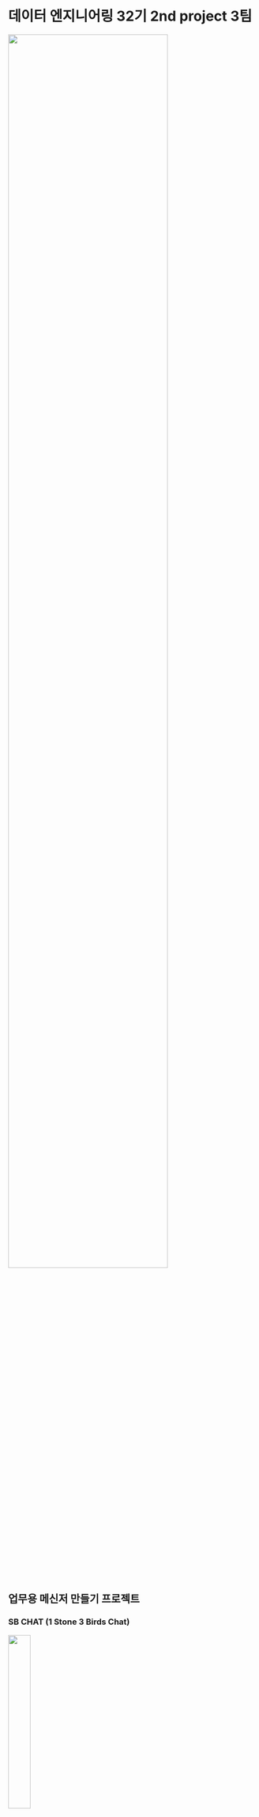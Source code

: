 # 데이터 엔지니어링 32기 2nd project 3팀 

<img src = "https://github.com/user-attachments/assets/1520da55-7956-4614-8f35-aa43835e2db8"  width="80%" height="80%">


## 업무용 메신저 만들기 프로젝트
### SB CHAT (1 Stone 3 Birds Chat) 
<img src = "https://github.com/user-attachments/assets/e0ca323f-b5ff-418f-86c4-b7d94eab5236"  width="30%" height="30%">

# 프로젝트 진행 배경 

* 업무 내용에 대해 외부 메신저 프로그램 사용으로 인한 사내 기술 유출 우려 때문에 사내 업무 전용 메신저 개발
* 사내 문제 발생시 감사팀의 메신저 내용 감찰을 용이하기 하게 위해 업무용 메신저 개발 

# 프로젝트 요구사항 정의서

* 요구사항 정의서 : [REQUIRE.md](https://github.com/1-Stone-3-Birds/SB_Works/blob/main/Require.md)
  
<img src = "https://github.com/user-attachments/assets/cc0b7d55-c789-42c4-83bd-a2bd556ff623"  width="80%" height="80%">

# 프로젝트 진행 일정

## 1. 프로젝트 개발 일정 
<img src = "https://github.com/user-attachments/assets/5db91c6f-9646-4172-b26b-fa7089bf3ddc"  width="100%" height="100%">

* 일정 계획 : [SCHEDULE.md](https://github.com/1-Stone-3-Birds/SB_Works/blob/main/Schedule.md)  

## 2. 프로젝트 테스트 일정 
<img src = "https://github.com/user-attachments/assets/f2eb31a9-549e-4b6c-9cb8-e612bbfeeee5" width="100%" height="100%">

* 필수 업무는 실선, 부가 업무는 점선, 연계 업무는 이중선으로 표시

* 테스트 일정 및 결과 : [TEST.md](https://github.com/1-Stone-3-Birds/SB_Works/blob/main/Test.md)

# 기술 스택 

- ![Apache Kafka](https://img.shields.io/badge/Apache%20Kafka-000000?style=flat&logo=apache-kafka&logoColor=white): 실시간 데이터 스트리밍 
- ![Apache Spark](https://img.shields.io/badge/Apache%20Spark-E25A1C?style=flat&logo=apache-spark&logoColor=white): 대규모 데이터 처리 / 제플린 분석 언어
- ![Apache Airflow](https://img.shields.io/badge/Apache%20Airflow-017E9A?style=flat&logo=apache-airflow&logoColor=white): 데이터 파이프라인 
- ![Apache Zeppelin](https://img.shields.io/badge/Apache%20Zeppelin-006400?style=flat&logo=apache-zeppelin&logoColor=white): 데이터 시각화/ 분석

# 프로젝트 프로그램 아키텍처 구상도 

![data flow - Page 1 (3)](https://github.com/user-attachments/assets/db3c15c3-f127-4fd7-9257-b1bdab86ef88)


# 프로젝트 코드 
* 프로젝트 코드:  [team_repo](https://github.com/1-Stone-3-Birds/SB_Works) 	
	
# 프로젝트 결과물 
	- 추후 업데이트 

# 프로젝트 회고 

## 박수진
### 1. 배운 점
'apscheduler'를 사용하여 정해진 시간에 작업을 자동으로 수행하는 방법을 배움. 스케줄러 설정의 다양한 방법(apscheduler, crontab ..)과 그 방법들의 장단점을 직접 이해할 수 있었음
### 2. 느낀 점
팀원의 중요성을 깨달은 프로젝트. 
팀원 모두가 소통이 잘 돼고, 열정적인 모습을 보여줘서, 첫 팀플임에도 불구하고 모르는 것을 질문하는데 어려움이 없었고, 이 상태로 최종 프로젝트에 들어가도 좋겠다라는 생각을 함.. 잘하는 사람이 있으면 그 사람에게 업무가 치중될 수 있었지만, 우리 팀은 분업이 잘 되어서 많은 걸 배울 수 있었음
### 3. 아쉬운 점
streamlit이라는 UI를 쓰려하였지만, 다중 채팅에 한계가 있는 점을 고려하지 못했고, 그로 인해 작업들이 조금 미뤄지게 되면서 UI를 적용하지 못한 점이 아쉬움
또 브랜치를 나누기로 사전에 얘기를 했지만, 실제로는 많이 나누지 못해 한 브랜치에 치중되었던 게 아쉬움
### 4. 개선할 점
환경 설정이 특히.. kafka 다운이 내 컴퓨터에는 이상하게 적용이 잘 되지 않아서.. 깃과 pdm에 대해 더 공부할 필요를 느낌 


## 김태민
### 1. 배운 점
kafka에 대해서 자연스럽게 구석구석 탐구하게 되었던 것 같아서 많이 배울 수 있었습니다. 

### 2. 느낀 점
이전 프로젝트보다 의사소통 측면에서 개선된 것이 긍정적이었고, 좀 더 완벽한 결과물을 얻기 위해 다들 열정이 넘쳤던 것 같아서 좋았습니다.

### 3. 아쉬운 점
다만 열정만 넘쳤고 사전조사가 조금 덜 되어서 시간을 많이 소모한 것이 아쉽습니다. 1일차에 시간 소모를 줄이고 진도를 나갔다면 2일차에 시간을 여유롭게 사용할 수 있었을 것 같은데 1일차에 못한 부분을 2일차에 채우느라 힘들었던 것 같습니다.

### 4. 개선할 점
추후 프로젝트에서는 사전조사가 잘 되어야 할 것 같습니다.
또, 시간 배분을 잘 하기 위해 필요하다면 빠른 포기도 중요한 것 같습니다.

시간이 더 있었다면 
- UI를 깔끔하게 개선
- 한글을 입력했다가 지우면 생기는 encoding 오류 처리

## 이상훈
### 1. 배운 점
의사소통, 프로젝트 진행 및 코드 이해, 활용 

### 2. 느낀 점
의사소통이 중요하다는 것을 느꼈습니다. 소통에서 오는 많은 의견과 프로젝트 구성 및 방향에 대해 이해가 더 높아졌습니다. 굿. 서로 도와가면서 좋은 시너지를 느꼈습니다.

### 3. 아쉬운 점
많은 소통과 의견으로 열정이 넘쳐 프로젝트 진행 시 약간 지체된 점이 아쉽습니다.\
기본적인 요구사항 외 추가 요건을 해보려 시간이 지체되서 아쉽다. 결국 원점으로..\
채팅 프로그램 UI도 못해보고.....아쉽

### 4. 개선할 점
프로젝트 전, 기술 적용에 대한 조금 더 디테일한 사전조사가 시간을 아끼는 방법일지도..?\
기본적인 요구사항을 먼저 완료한 뒤 추가적인 선택사항을 진행하면 좋을 것 같다고 생각했습니다.

## 이상우
### 1. 배운 점
Kafka에 대해서 수업시간에 제가 이해한 내용보다 좀 더 깊게 알게 되었고 프로젝트를 진행하는 방식에 대해서 좀 더 발전시킬 수 있는 기회였습니다.
제대로 기술에 대한 공부를 하지 않고 무턱대고 프레임워크나 코드를 가져다 썼을때 오는 리스크를 알게되었습니다.

### 2. 느낀 점
업무의 분담의 중요성을 느꼈습니다. \
원할한 프로젝트 잔행을 위해서 프로젝트 팀 구성원 모두가 공통의 목표를 바라볼 수 있게하는 팀 구성원간의 적극적인 의사소통의 효과를 느꼈습니다.


### 3. 아쉬운 점
제대로 알지 못한 기술을 활용하다가 프로그램의 목적과 달라 1일차 진행물을 폐기하게 되었는데, \
그로인해 프로젝트 진행이 지연되어서 시간이 있었다면 더 좋은 프로그램을 만들 수 있었을 것 같다는 아쉬움이 있습니다.

### 4. 개선할 점
프로젝트에 필요한 기술에 대해서 당장에 필요한 부분을 코드로 구현하는 부분적인 것보다 코드의 목적이 프로젝트와 부합하는지 더 넓은 시야에서 바라볼 수 있는 학습 능력을 길러야겠습니다. \
생각을 조금더 조리있고 핵심을 위주로 짧게 정리함으로써 프로젝트와 관련된 대화시간의 길이를 효율적으로 조정할 수 있게 해야겠습니다.\
프로그램적으로는 상대방이 채팅을 치면 내가 채팅치던 부분이 사라지는 부분 , UI를 적용하지 못한 부분을 개선하고 싶습니다.

